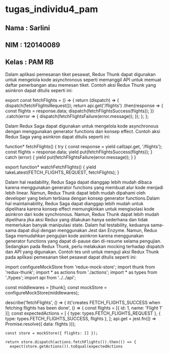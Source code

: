 # tugas_individu4_pam
## Nama  : Sarlini
## NIM   : 120140089
## Kelas : PAM RB

Dalam aplikasi pemesanan tiket pesawat, Redux Thunk dapat digunakan untuk mengelola kode asynchronous seperti memanggil API untuk memuat daftar penerbangan atau memesan tiket. Contoh aksi Redux Thunk yang asinkron dapat ditulis seperti ini:

export const fetchFlights = () => {
  return (dispatch) => {
    dispatch(fetchFlightsRequest());
    return api.get('/flights')
      .then(response => {
        const flights = response.data;
        dispatch(fetchFlightsSuccess(flights));
      })
      .catch(error => {
        dispatch(fetchFlightsFailure(error.message));
      });
  };
};

 Dalam Redux Saga dapat digunakan untuk mengelola kode asynchronous dengan menggunakan generator functions dan konsep effect. Contoh aksi Redux Saga yang asinkron dapat ditulis seperti ini:
 
function* fetchFlights() {
  try {
    const response = yield call(api.get, '/flights');
    const flights = response.data;
    yield put(fetchFlightsSuccess(flights));
  } catch (error) {
    yield put(fetchFlightsFailure(error.message));
  }
}

export function* watchFetchFlights() {
  yield takeLatest(FETCH_FLIGHTS_REQUEST, fetchFlights);
}

Dalam hal readability, Redux Saga dapat dianggap lebih mudah dibaca karena menggunakan generator functions yang membuat alur kode menjadi lebih linear. Namun, Redux Thunk dapat lebih mudah dipahami oleh developer yang belum terbiasa dengan konsep generator functions.Dalam hal maintainability, Redux Saga dapat dianggap lebih mudah untuk dipelihara karena konsep effect memungkinkan untuk mengisolasi kode asinkron dari kode synchronous. Namun, Redux Thunk dapat lebih mudah dipelihara jika aksi Redux yang dilakukan hanya sederhana dan tidak memerlukan banyak manipulasi state.
Dalam hal testability, keduanya sama-sama dapat diuji dengan menggunakan Jest dan Enzyme. Namun, Redux Saga memudahkan pengujian kode asinkron karena menggunakan generator functions yang dapat di-pause dan di-resume selama pengujian. Sedangkan pada Redux Thunk, perlu melakukan mocking terhadap dispatch dan API yang digunakan.
Contoh tes unit untuk menguji aksi Redux Thunk pada aplikasi pemesanan tiket pesawat dapat ditulis seperti ini:

import configureMockStore from 'redux-mock-store';
import thunk from 'redux-thunk';
import * as actions from './actions';
import * as types from './types';
import api from '../../api';

const middlewares = [thunk];
const mockStore = configureMockStore(middlewares);

describe('fetchFlights', () => {
  it('creates FETCH_FLIGHTS_SUCCESS when fetching flights has been done', () => {
    const flights = [{ id: 1, name: 'Flight 1' }];
    const expectedActions = [
      { type: types.FETCH_FLIGHTS_REQUEST },
      { type: types.FETCH_FLIGHTS_SUCCESS, flights },
    ];
    api.get = jest.fn(() => Promise.resolve({ data: flights }));

    const store = mockStore({ flights: [] });

    return store.dispatch(actions.fetchFlights()).then(() => {
      expect(store.getActions()).toEqual(expectedActions
